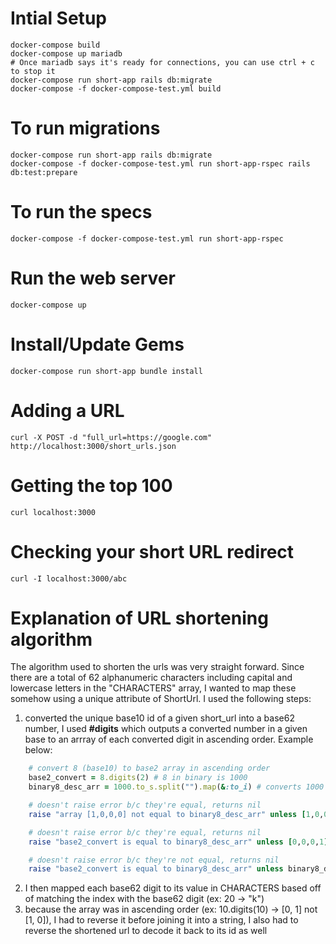 # Intial Setup

    docker-compose build
    docker-compose up mariadb
    # Once mariadb says it's ready for connections, you can use ctrl + c to stop it
    docker-compose run short-app rails db:migrate
    docker-compose -f docker-compose-test.yml build

# To run migrations

    docker-compose run short-app rails db:migrate
    docker-compose -f docker-compose-test.yml run short-app-rspec rails db:test:prepare

# To run the specs

    docker-compose -f docker-compose-test.yml run short-app-rspec

# Run the web server

    docker-compose up

# Install/Update Gems

    docker-compose run short-app bundle install

# Adding a URL

    curl -X POST -d "full_url=https://google.com" http://localhost:3000/short_urls.json

# Getting the top 100

    curl localhost:3000

# Checking your short URL redirect

    curl -I localhost:3000/abc

# Explanation of URL shortening algorithm

The algorithm used to shorten the urls was very straight forward. 
Since there are a total of 62 alphanumeric characters including capital and lowercase letters in the "CHARACTERS" array, I wanted to map these somehow using a unique attribute of ShortUrl. I used the following steps:
1. converted the unique base10 id of a given short_url into a base62 number, I used **#digits** which outputs a converted number in a given base to an arrray of each converted digit in ascending order. Example below:
```ruby
    # convert 8 (base10) to base2 array in ascending order
    base2_convert = 8.digits(2) # 8 in binary is 1000
    binary8_desc_arr = 1000.to_s.split("").map(&:to_i) # converts 1000 to string to array of strings and then maps each element back to an integer

    # doesn't raise error b/c they're equal, returns nil
    raise "array [1,0,0,0] not equal to binary8_desc_arr" unless [1,0,0,0] == binary8_desc_arr

    # doesn't raise error b/c they're equal, returns nil
    raise "base2_convert is equal to binary8_desc_arr" unless [0,0,0,1] == base2_convert

    # doesn't raise error b/c they're not equal, returns nil
    raise "base2_convert is equal to binary8_desc_arr" unless binary8_desc_arr != base2_convert
```
2. I then mapped each base62 digit to its value in CHARACTERS based off of matching the index with the base62 digit (ex: 20 -> "k")
3. because the array was in ascending order (ex: 10.digits(10) -> [0, 1] not [1, 0]), I had to reverse it before joining it into a string, I also had to reverse the shortened url to decode it back to its id as well